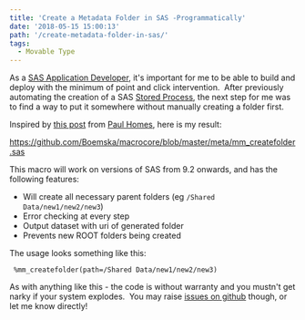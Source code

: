 ```yaml
---
title: 'Create a Metadata Folder in SAS -Programmatically'
date: '2018-05-15 15:00:13'
path: '/create-metadata-folder-in-sas/'
tags:
  - Movable Type
---
```


As a <a href="https://www.linkedin.com/pulse/5-tips-sas-app-developers-allan-bowe/">SAS Application Developer</a>, it's important for me to be able to build and deploy with the minimum of point and click intervention.  After previously automating the creation of a SAS <a href="https://github.com/Boemska/macrocore/blob/master/meta/mm_createstp.sas">Stored Process</a>, the next step for me was to find a way to put it somewhere without manually creating a folder first.

Inspired by <a href="https://platformadmin.com/blogs/paul/2010/07/mkdirmd/">this post</a> from <a href="https://www.linkedin.com/in/paulhomes/">Paul Homes</a>, here is my result:

<a href="https://github.com/Boemska/macrocore/blob/master/meta/mm_createfolder.sas">https://github.com/Boemska/macrocore/blob/master/meta/mm_createfolder.sas</a>

This macro will work on versions of SAS from 9.2 onwards, and has the following features:
<ul>
 	<li>Will create all necessary parent folders (eg <code>/Shared Data/new1/new2/new3</code>)</li>
 	<li>Error checking at every step</li>
 	<li>Output dataset with uri of generated folder</li>
 	<li>Prevents new ROOT folders being created</li>
</ul>
The usage looks something like this:

<code>    %mm_createfolder(path=/Shared Data/new1/new2/new3)</code>

As with anything like this - the code is without warranty and you mustn't get narky if your system explodes.  You may raise <a href="https://github.com/Boemska/macrocore/issues">issues on github</a> though, or let me know directly!